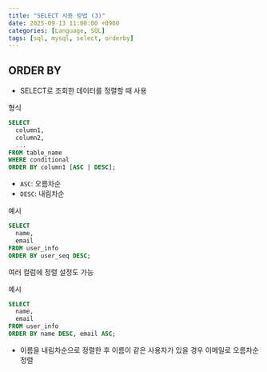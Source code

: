```yaml
---
title: "SELECT 사용 방법 (3)"
date: 2025-09-13 11:00:00 +0900
categories: [Language, SQL]
tags: [sql, mysql, select, orderby]
---
```


## **ORDER BY**
- SELECT로 조회한 데이터를 정렬할 때 사용

형식
```sql
SELECT 
  column1, 
  column2,
  ...
FROM table_name
WHERE conditional
ORDER BY column1 [ASC | DESC];
```

- `ASC`: 오름차순
- `DESC`: 내림차순

예시
```sql
SELECT
  name,
  email
FROM user_info
ORDER BY user_seq DESC;
```

여러 컬럼에 정렬 설정도 가능

예시
```sql
SELECT
  name,
  email
FROM user_info
ORDER BY name DESC, email ASC;
```
- 이름을 내림차순으로 정렬한 후 이름이 같은 사용자가 있을 경우 이메일로 오름차순 정렬